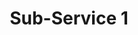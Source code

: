 ---
title: Sub-Service 1
service: Design
description: Alcatra tenderloin tail, filet mignon tri-tip andouille t-bone pancetta pork jerky venison bacon. Filet mignon chuck strip steak cow shoulder.
image:
---